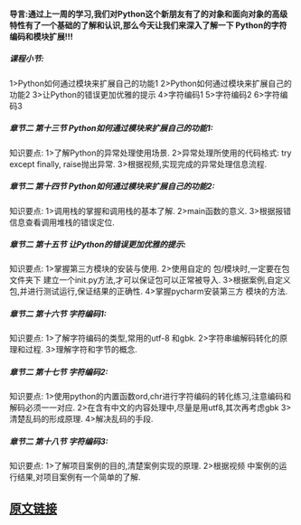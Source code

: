 ﻿#### 导言:通过上一周的学习,我们对Python这个新朋友有了的对象和面向对象的高级特性有了一个基础的了解和认识,那么今天让我们来深入了解一下 Python的字符编码和模块扩展!!!
##### 课程小节:  
1>Python如何通过模块来扩展自己的功能1
2>Python如何通过模块来扩展自己的功能2
3>让Python的错误更加优雅的提示
4>字符编码1
5>字符编码2
6>字符编码3
##### 章节二 第十三节 Python如何通过模块来扩展自己的功能1:
   知识要点:
        1>了解Python的异常处理使用场景.
        2>异常处理所使用的代码格式: try  except  finally,  raise抛出异常.
        3>根据视频,实现完成的异常处理信息流程.
##### 章节二 第十四节 Python如何通过模块来扩展自己的功能2:
   知识要点:
        1>调用栈的掌握和调用栈的基本了解.
        2>main函数的意义.
        3>根据报错信息查看调用堆栈的错误定位.
##### 章节二 第十五节 让Python的错误更加优雅的提示:
   知识要点:
        1>掌握第三方模块的安装与使用.
        2>使用自定的 包/模块时,一定要在包文件夹下 建立一个init.py方法,才可以保证包可以正常被导入.
        3>根据案例,自定义包,并进行测试运行,保证结果的正确性.
        4>掌握pycharm安装第三方 模块的方法.
##### 章节二 第十六节 字符编码1:
   知识要点:
        1>了解字符编码的类型,常用的utf-8 和gbk.
        2>字符串编解码转化的原理和过程.
        3>理解字符和字节的概念.
##### 章节二 第十七节 字符编码2:
   知识要点:
        1>使用python的内置函数ord,chr进行字符编码的转化练习,注意编码和解码必须一一对应.
        2>在含有中文的内容处理中,尽量是用utf8,其次再考虑gbk
        3>清楚乱码的形成原理.
        4>解决乱码的手段.
##### 章节二 第十八节 字符编码3:
   知识要点:
        1>了解项目案例的目的,清楚案例实现的原理.
        2>根据视频 中案例的运行结果,对项目案例有一个简单的了解.

        
## [原文链接](https://note.youdao.com/ynoteshare1/index.html?id=24c070b2aee2a6701721afa49bb5b698&type=note)

